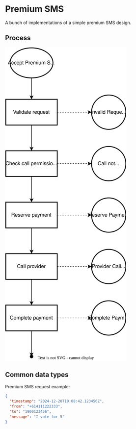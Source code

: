 # Premium SMS

A bunch of implementations of a simple premium SMS design.

## Process

![Premium SMS process](imgs/premium-sms-process.svg)

## Common data types

Premium SMS request example:

```json
{
  "timestamp": "2024-12-20T10:08:42.123456Z",
  "from": "+614111222333",
  "to": "1900123456",
  "message": "I vote for 5"
}
```

